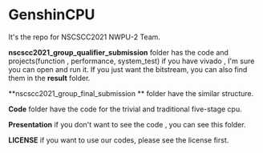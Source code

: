 # GenshinCPU
It's the repo for NSCSCC2021 NWPU-2 Team.

**nscscc2021_group_qualifier_submission** folder has the code and projects(function , performance, system_test) if you have vivado , I'm sure you can open and run it. If you just want the bitstream, you can also find them in the **result** folder.

**nscscc2021_group_final_submission ** folder have the similar structure.

**Code** folder have the code for the trivial and traditional five-stage cpu.

**Presentation**  if you don't want to see the code , you can see this folder.

**LICENSE** if you want to use our codes, please see the license first.
